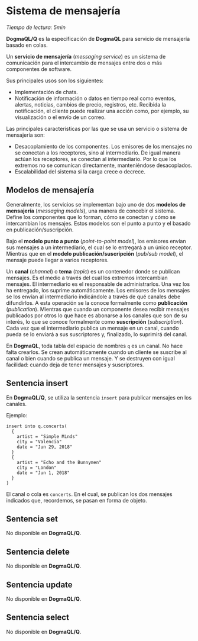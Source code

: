 # Sistema de mensajería

*Tiempo de lectura: 5min*

**DogmaQL/Q** es la especificación de **DogmaQL** para servicio de mensajería basado en colas.

Un **servicio de mensajería** (*messaging service*) es un sistema de comunicación para el intercambio de mensajes entre dos o más componentes de software.

Sus principales usos son los siguientes:
- Implementación de chats.
- Notificación de información o datos en tiempo real como eventos, alertas, noticias, cambios de precio, registros, etc.
  Recibida la notificación, el cliente puede realizar una acción como, por ejemplo, su visualización o el envío de un correo.

Las principales características por las que se usa un servicio o sistema de mensajería son:
- Desacoplamiento de los componentes.
  Los emisores de los mensajes no se conectan a los receptores, sino al intermediario.
  De igual manera actúan los receptores, se conectan al intermediario.
  Por lo que los extremos no se comunican directamente, manteniéndose desacoplados.
- Escalabilidad del sistema si la carga crece o decrece.

## Modelos de mensajería

Generalmente, los servicios se implementan bajo uno de dos **modelos de mensajería** (*messaging models*), una manera de concebir el sistema.
Define los componentes que lo forman, cómo se conectan y cómo se intercambian los mensajes.
Estos modelos son el punto a punto y el basado en publicación/suscripción.

Bajo el **modelo punto a punto** (*point-to-point model*), los emisores envían sus mensajes a un intermediario, el cual se lo entregará a un único receptor.
Mientras que en el **modelo publicación/suscripción** (*pub/sub model*), el mensaje puede llegar a varios receptores.

Un **canal** (*channel*) o **tema** (*topic*) es un contenedor donde se publican mensajes.
Es el medio a través del cual los extremos intercambian mensajes.
El intermediario es el responsable de administrarlos.
Una vez los ha entregado, los suprime automáticamente.
Los emisores de los mensajes se los envían al intermediario indicándole a través de qué canales debe difundirlos.
A esta operación se la conoce formalmente como **publicación** (*publication*).
Mientras que cuando un componente desea recibir mensajes publicados por otros lo que hace es abonarse a los canales que son de su interés, lo que se conoce formalmente como **suscripción** (*subscription*).
Cada vez que el intermediario publica un mensaje en un canal, cuando pueda se lo enviará a sus suscriptores y, finalizado, lo suprimirá del canal.

En **DogmaQL**, toda tabla del espacio de nombres `q` es un canal.
No hace falta crearlos.
Se crean automáticamente cuando un cliente se suscribe al canal o bien cuando se publica un mensaje.
Y se destruyen con igual facilidad: cuando deja de tener mensajes y suscriptores.

## Sentencia insert

En **DogmaQL/Q**, se utiliza la sentencia `insert` para publicar mensajes en los canales.

Ejemplo:

```
insert into q.concerts(
  {
    artist = "Simple Minds"
    city = "Valencia"
    date = "Jun 29, 2018"
  }
  {
    artist = "Echo and the Bunnymen"
    city = "London"
    date = "Jun 1, 2018"
  }
)
```

El canal o cola es `concerts`.
En el cual, se publican los dos mensajes indicados que, recordemos, se pasan en forma de objeto.

## Sentencia set

No disponible en **DogmaQL/Q**.

## Sentencia delete

No disponible en **DogmaQL/Q**.

## Sentencia update

No disponible en **DogmaQL/Q**.

## Sentencia select

No disponible en **DogmaQL/Q**.
